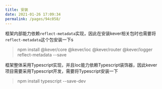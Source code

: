```yaml
---
title: 安装
date: 2021-01-26 17:09:34
permalink: /pages/94c058/
---
```


框架内部能力依赖`reflect-metadata`实现，因此在安装kever相关包时也需要将`reflect-metadata`这个包安装一下s

> npm install @kever/core @kever/ioc @kever/router @kever/logger reflect-metadata --save

框架整体采用Typescript实现，并且Ioc能力依赖Typescript装饰器，因此kever项目需要采用Typescript开发，需要将Typescript安装一下

> npm install typescript --save-dev